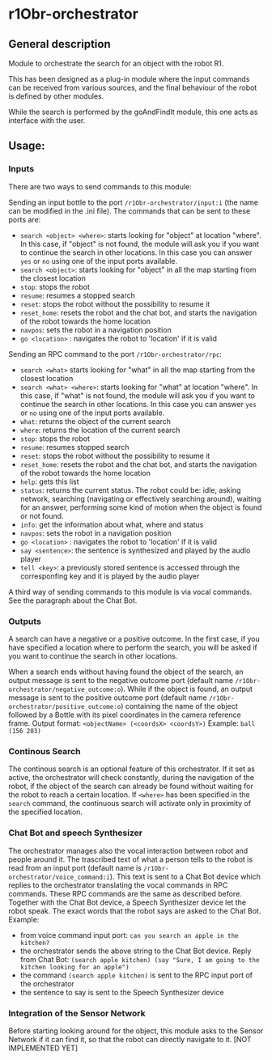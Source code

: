 # r1Obr-orchestrator

## General description
Module to orchestrate the search for an object with the robot R1.

This has been designed as a plug-in module where the input commands can be received from various sources, and the final behaviour of the robot is defined by other modules.

While the search is performed by the goAndFindIt module, this one acts as interface with the user.

## Usage:

### Inputs
There are two ways to send commands to this module:

Sending an input bottle to the port `/r1Obr-orchestrator/input:i` (the name can be modified in the .ini file).
The commands that can be sent to these ports are:
- `search <object> <where>`: starts looking for "object" at location "where". In this case, if "object" is not found, the module will ask you if you want to continue the search in other locations. In this case you can answer `yes` or `no` using one of the input ports available.
- `search <object>`: starts looking for "object" in all the map starting from the closest location
- `stop`: stops the robot
- `resume`: resumes a stopped search
- `reset`: stops the robot without the possibility to resume it
- `reset_home`: resets the robot and the chat bot, and starts the navigation of the robot towards the home location
- `navpos`: sets the robot in a navigation position
- `go <location>` : navigates the robot to 'location' if it is valid

Sending an RPC command to the port `/r1Obr-orchestrator/rpc`:
- `search <what>` starts looking for "what" in all the map starting from the closest location
- `search <what> <where>`: starts looking for "what" at location "where". In this case, if "what" is not found, the module will ask you if you want to continue the search in other locations. In this case you can answer `yes` or `no` using one of the input ports available.
- `what`: returns the object of the current search
- `where`: returns the location of the current search
- `stop`: stops the robot
- `resume`: resumes stopped search
- `reset`: stops the robot without the possibility to resume it
- `reset_home`: resets the robot and the chat bot, and starts the navigation of the robot towards the home location
- `help`: gets this list
- `status`: returns the current status. The robot could be: idle, asking network, searching (navigating or effectively searching around), waiting for an answer, performing some kind of motion when the object is found or not found.
- `info`: get the information about what, where and status
- `navpos`: sets the robot in a navigation position
- `go <location>` : navigates the robot to 'location' if it is valid
- `say <sentence>`: the sentence is synthesized and played by the audio player
- `tell <key>`: a previously stored sentence is accessed through the corresponfing key and it is played by the audio player

A third way of sending commands to this module is via vocal commands. See the paragraph about the Chat Bot.

### Outputs
A search can have a negative or a positive outcome.
In the first case, if you have specified a location where to perform the search, you will be asked if you want to continue the search in other locations.

When a search ends without having found the object of the search, an output message is sent to the negative outcome port (default name `/r1Obr-orchestrator/negative_outcome:o`).
While if the object is found, an output message is sent to the positive outcome port (default name `/r1Obr-orchestrator/positive_outcome:o`) containing the name of the object followed by a Bottle with its pixel coordinates in the camera reference frame. 
Output format:  `<objectName> (<coordsX> <coordsY>)`
Example:        `ball (156 203)`

### Continous Search 
The continous search is an optional feature of this orchestrator. 
If it set as active, the orchestrator will check constantly, during the navigation of the robot, if the object of the search can already be found without waiting for the robot to reach a certain location.
If `<where>` has been specified in the `search` command, the continuous search will activate only in proximity of the specified location.

### Chat Bot and speech Synthesizer 
The orchestrator manages also the vocal interaction between robot and people around it. 
The trascribed text of what a person tells to the robot is read from an input port (default name is `/r1Obr-orchestrator/voice_command:i`). This text is sent to a Chat Bot device which replies to the orchestrator translating the vocal commands in RPC commands. 
These RPC commands are the same as described before.
Together with the Chat Bot device, a Speech Synthesizer device let the robot speak. The exact words that the robot says are asked to the Chat Bot.
Example:
- from voice command input port: `can you search an apple in the kitchen?`
- the orchestrator sends the above string to the Chat Bot device. Reply from Chat Bot: `(search apple kitchen) (say "Sure, I am going to the kitchen looking for an apple")`
- the command `(search apple kitchen)` is sent to the RPC input port of the orchestrator
- the sentence to say is sent to the Speech Synthesizer device


### Integration of the Sensor Network
Before starting looking around for the object, this module asks to the Sensor Network if it can find it, so that the robot can directly navigate to it.
[NOT IMPLEMENTED YET]